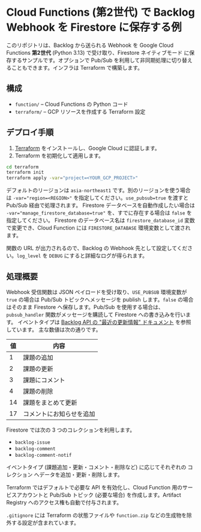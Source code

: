 # Cloud Functions (第2世代) で Backlog Webhook を Firestore に保存する例

このリポジトリは、Backlog から送られる Webhook を Google Cloud Functions **第2世代** (Python 3.13) で受け取り、Firestore ネイティブモード に保存するサンプルです。オプションで Pub/Sub を利用して非同期処理に切り替えることもできます。インフラは Terraform で構築します。

## 構成

- `function/` – Cloud Functions の Python コード
- `terraform/` – GCP リソースを作成する Terraform 設定

## デプロイ手順

1. [Terraform](https://www.terraform.io/) をインストールし、Google Cloud に認証します。
2. Terraform を初期化して適用します。

```bash
cd terraform
terraform init
terraform apply -var="project=<YOUR_GCP_PROJECT>"
```

デフォルトのリージョンは `asia-northeast1` です。別のリージョンを使う場合は `-var="region=<REGION>"` を指定してください。`use_pubsub=true` を渡すと Pub/Sub 経由で処理されます。
Firestore データベースを自動作成したい場合は `-var="manage_firestore_database=true"` を、すでに存在する場合は `false` を指定してください。
Firestore のデータベース名は `firestore_database_id` 変数で変更でき、Cloud Function には `FIRESTORE_DATABASE` 環境変数として渡されます。

関数の URL が出力されるので、Backlog の Webhook 先として設定してください。`log_level` を `DEBUG` にすると詳細なログが得られます。

## 処理概要

Webhook 受信関数は JSON ペイロードを受け取り、`USE_PUBSUB` 環境変数が `true` の場合は Pub/Sub トピックへメッセージを publish します。`false` の場合はそのまま Firestore へ保存します。Pub/Sub を使用する場合は、`pubsub_handler` 関数がメッセージを購読して Firestore への書き込みを行います。
イベントタイプは [Backlog API の "最近の更新情報" ドキュメント](https://developer.nulab.com/ja/docs/backlog/api/2/get-recent-updates/) を参照しています。
主な数値は次の通りです。

| 値  | 内容                       |
|-----|----------------------------|
| 1   | 課題の追加                 |
| 2   | 課題の更新                 |
| 3   | 課題にコメント             |
| 4   | 課題の削除                 |
| 14  | 課題をまとめて更新         |
| 17  | コメントにお知らせを追加   |

Firestore では次の 3 つのコレクションを利用します。

- `backlog-issue`
- `backlog-comment`
- `backlog-comment-notif`

イベントタイプ (課題追加・更新・コメント・削除など) に応じてそれぞれの コレクション へデータを追加・更新・削除します。

Terraform ではデフォルトで必要な API を有効化し、Cloud Function 用のサービスアカウントと Pub/Sub トピック (必要な場合) を作成します。Artifact Registry へのアクセス権も自動で付与されます。

`.gitignore` には Terraform の状態ファイルや `function.zip` などの生成物を除外する設定が含まれています。
